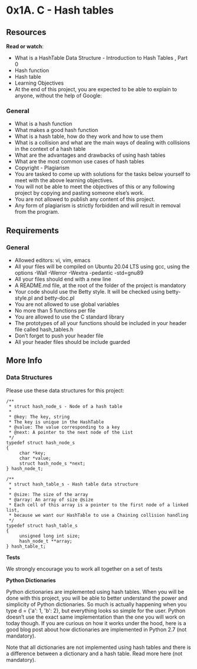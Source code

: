 # 0x1A. C - Hash tables

## Resources
**Read or watch**:

- What is a HashTable Data Structure - Introduction to Hash Tables , Part 0
- Hash function
- Hash table
- Learning Objectives
- At the end of this project, you are expected to be able to explain to anyone, without the help of Google:

### General
- What is a hash function
- What makes a good hash function
- What is a hash table, how do they work and how to use them
- What is a collision and what are the main ways of dealing with collisions in the context of a hash table
- What are the advantages and drawbacks of using hash tables
- What are the most common use cases of hash tables
- Copyright - Plagiarism
- You are tasked to come up with solutions for the tasks below yourself to meet with the above learning objectives.
- You will not be able to meet the objectives of this or any following project by copying and pasting someone else’s work.
- You are not allowed to publish any content of this project.
- Any form of plagiarism is strictly forbidden and will result in removal from the program.

## Requirements
### General
- Allowed editors: vi, vim, emacs
- All your files will be compiled on Ubuntu 20.04 LTS using gcc, using the options -Wall -Werror -Wextra -pedantic -std=gnu89
- All your files should end with a new line
- A README.md file, at the root of the folder of the project is mandatory
- Your code should use the Betty style. It will be checked using betty-style.pl and betty-doc.pl
- You are not allowed to use global variables
- No more than 5 functions per file
- You are allowed to use the C standard library
- The prototypes of all your functions should be included in your header file called hash_tables.h
- Don’t forget to push your header file
- All your header files should be include guarded

## More Info
### Data Structures
Please use these data structures for this project:

```text
/**
 * struct hash_node_s - Node of a hash table
 *
 * @key: The key, string
 * The key is unique in the HashTable
 * @value: The value corresponding to a key
 * @next: A pointer to the next node of the List
 */
typedef struct hash_node_s
{
     char *key;
     char *value;
     struct hash_node_s *next;
} hash_node_t;

/**
 * struct hash_table_s - Hash table data structure
 *
 * @size: The size of the array
 * @array: An array of size @size
 * Each cell of this array is a pointer to the first node of a linked list,
 * because we want our HashTable to use a Chaining collision handling
 */
typedef struct hash_table_s
{
     unsigned long int size;
     hash_node_t **array;
} hash_table_t;
```

**Tests**

We strongly encourage you to work all together on a set of tests

**Python Dictionaries**

Python dictionaries are implemented using hash tables. When you will be done with this project, you will be able to better understand the power and simplicity of Python dictionaries. So much is actually happening when you type d = {'a': 1, 'b': 2}, but everything looks so simple for the user. Python doesn’t use the exact same implementation than the one you will work on today though. If you are curious on how it works under the hood, here is a good blog post about how dictionaries are implemented in Python 2.7 (not mandatory).

Note that all dictionaries are not implemented using hash tables and there is a difference between a dictionary and a hash table. Read more here (not mandatory).